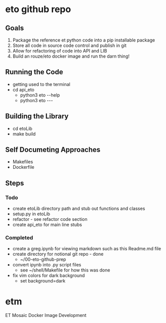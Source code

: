 # eto github repo

## Goals

1. Package the reference et python code into a pip installable package
2. Store all code in source code control and publish in git
3. Allow for refactoring of code into API and LIB
4. Build an rouze/eto docker image and run the darn thing!

## Running the Code

- getting used to the terminal
- cd api_eto
	- python3 eto --help
	- python3 eto ---

## Building the Library

- cd etoLib
- make build

## Self Documeting Approaches
- Makefiles
- Dockerfile

## Steps

### Todo

- create etoLib directory path and stub out functions and classes
- setup.py in etoLib
- refactor - see refactor code section
- create api_eto for main line stubs 



### Completed

- create a greg.ipynb for viewing markdown such as this Readme.md file
- create directory for notional git repo - done
	- ~/00-eto-github-prep
- convert ipynb into .py script files
	- see ~/shell/Makefile for how this was done
- fix vim colors for dark background
	- set background=dark
# etm
ET Mosaic Docker Image Development
